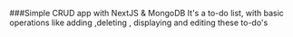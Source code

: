 ###Simple CRUD app with NextJS & MongoDB 
It's a to-do list, with basic operations like adding ,deleting , displaying and editing these to-do's
